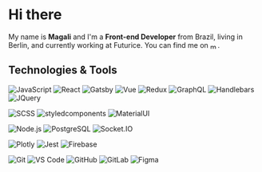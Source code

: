# Hi there #

My name is **Magali** and I'm a **Front-end Developer** from Brazil, living in Berlin, and currently working at Futurice. 
You can find me on
<a href="https://linkedin.com/in/magaligoncalvess" target="blank"><img align="center" src="https://raw.githubusercontent.com/rahuldkjain/github-profile-readme-generator/master/src/images/icons/Social/linked-in-alt.svg" alt="magaligoncalvess" height="12.5" width="15" /></a>.

## Technologies & Tools ##
![JavaScript](https://img.shields.io/badge/-JavaScript-black?style=flat-square&logo=javascript)
![React](https://img.shields.io/badge/-React-black?style=flat-square&logo=react)
![Gatsby](https://img.shields.io/badge/-Gatsby-7127b6?style=flat-square&logo=gatsby)
![Vue](https://img.shields.io/badge/-Vue-black?style=flat-square&logo=vuedotjs)
![Redux](https://img.shields.io/badge/-Redux-764ab9?style=flat-square&logo=redux)
![GraphQL](https://img.shields.io/badge/-GraphQL-e035a4?style=flat-square&logo=GraphQL)
![Handlebars](https://img.shields.io/badge/-Handlebars-black?style=flat-square&logo=handlebarsdotjs)
![JQuery](https://img.shields.io/badge/-JQuery-007ACC?style=flat-square&logo=jquery)

![SCSS](https://img.shields.io/badge/-SCSS-black?style=flat-square&logo=sass)
![styledcomponents](https://img.shields.io/badge/-styledcomponents-3e3e3e?style=flat-square&logo=styled-components)
![MaterialUI](https://img.shields.io/badge/-MaterialUI-0081CB?style=flat-square&logo=material-UI)

![Node.js](https://img.shields.io/badge/Node.js/Express.js-black?style=flat-square&logo=nodedotjs)
![PostgreSQL](https://img.shields.io/badge/PostgreSQL-yellow?style=flat-square&logo=PostgreSQL)
![Socket.IO](https://img.shields.io/badge/Socket.IO-green?style=flat-square&logo=socketdotio)

![Plotly](https://img.shields.io/badge/Plotly.js-black?style=flat-square&logo=plotly)
![Jest](https://img.shields.io/badge/Jest-e035a4?style=flat-square&logo=Jest)
![Firebase](https://img.shields.io/badge/Firebase-0081CB?style=flat-square&logo=firebase)

![Git](https://img.shields.io/badge/-Git-black?style=flat-square&logo=git)
![VS Code](https://img.shields.io/badge/-VS%20Code-007ACC?style=flat-square&logo=visual-studio-code)
![GitHub](https://img.shields.io/badge/-GitHub-181717?style=flat-square&logo=github)
![GitLab](https://img.shields.io/badge/-GitLab-FCA121?style=flat-square&logo=gitlab)
![Figma](https://img.shields.io/badge/-Figma-black?style=flat-square&logo=figma)



<!--
```js
const maga = {
  code: [Javascript, HTML, CSS, Node, Python],
  frameworks: [Vue, Express, Jest],
  libraries: [React, Redux, JQuery],
  database: "Postgres",
  dataframe: [Panda, NumPy],
  tools: git,
  hobbies: ["Knit", "Crochet", "Embroidery"]
}
``` -->
